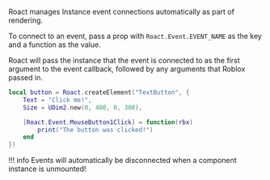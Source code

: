 Roact manages Instance event connections automatically as part of rendering.

To connect to an event, pass a prop with `Roact.Event.EVENT_NAME` as the key and a function as the value.

Roact will pass the instance that the event is connected to as the first argument to the event callback, followed by any arguments that Roblox passed in.

```lua
local button = Roact.createElement("TextButton", {
	Text = "Click me!",
	Size = UDim2.new(0, 400, 0, 300),

	[Roact.Event.MouseButton1Click] = function(rbx)
		print("The button was clicked!")
	end
})
```

!!! info
	Events will automatically be disconnected when a component instance is unmounted!